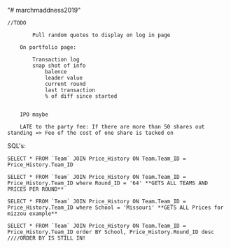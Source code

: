 "# marchmaddness2019" 


	//TODO 
			
			Pull random quotes to display on log in page
			
		On portfolio page: 
			
			Transaction log
			snap shot of info
				balence
				leader value 
				current round 
				last transaction
				% of diff since started 
		
		
		IPO maybe

		LATE to the party fee: If there are more than 50 shares out standing => Fee of the cost of one share is tacked on 
		

SQL's:

	SELECT * FROM `Team` JOIN Price_History ON Team.Team_ID = Price_History.Team_ID
	
	SELECT * FROM `Team` JOIN Price_History ON Team.Team_ID = Price_History.Team_ID where Round_ID = '64' **GETS ALL TEAMS AND PRICES PER ROUND**
	
	SELECT * FROM `Team` JOIN Price_History ON Team.Team_ID = Price_History.Team_ID where School = 'Missouri' **GETS ALL Prices for mizzou example**
	
	SELECT * FROM `Team` JOIN Price_History ON Team.Team_ID = Price_History.Team_ID order BY School, Price_History.Round_ID desc ////ORDER BY IS STILL IN!
	